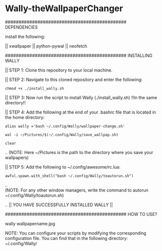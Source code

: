 # Wally-theWallpaperChanger

############################################# DEPENDENCIES 

install the following:

|| xwallpaper 
|| python-pywal 
|| neofetch


############################################# INSTALLING WALLY 

|| STEP 1: Clone this repository to your local machine.  

|| STEP 2: Navigate to this cloned repository and enter the following:

    chmod +x ./install_wally.sh

|| STEP 3: Now run the script to install Wally (./install_wally.sh)    !!In the same directory!!

|| STEP 4: Add the following at the end of your .bashrc file that is located in the home directory: 

    alias wally ='bash ~/.config/Wally/wallpaper-change.sh' 
    
    wal -i ~/Pictures/$(~/.config/Wally/save_wallpap.sh)

    clear
..
    (NOTE: Here ~/Pictures is the path to the directory where you save your wallpapers)

|| STEP 5: Add the following to ~/.config/awesome/rc.lua:

    awful.spawn.with_shell("bash ~/.config/Wally/toautorun.sh")
 ..   
    (NOTE: For any other window managers, write the command to autorun  ~/.config/Wally/toautorun.sh)

 ..
                              || YOU HAVE SUCCESSFULLY INSTALLED WALLY ||


############################################# HOW TO USE? 

wally wallpapername.jpg

NOTE: You can configure your scripts by modifying the corresponding configuration file. You can find that in the following directory:  ~/.config/Wally/
   




